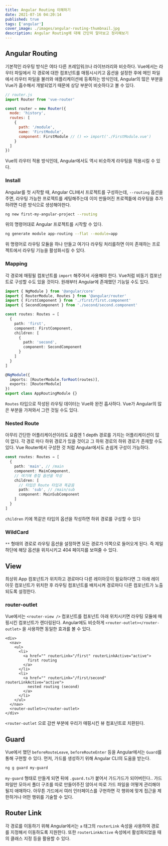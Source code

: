 ```yaml
---
title: Angular Routing 이해하기
date: 2021-07-16 04:20:14
published: true
tags: ['angular']
cover_image: ./images/angular-routing-thumbnail.jpg
description: Angular Routing에 대해 간단히 알아보고 정리해보기
---
```


## Angular Routing

기본적인 라우팅 방식은 여타 다른 프레임워크나 라이브러리와 비슷하다. Vue에서는 라우터 파일에서 각 경로에 대한 컴포넌트를 매핑시시키고 옵션을 설정한 후에 메인 파일에서 라우터 파일을 불러와 애플리케이션에 등록하는 방식인데, Angular의 많은 부분을 Vue가 흡수해서 개발되었기 때문에 상당 부분이 비슷하다고 볼 수 있다.

```javascript
// router.js
import Router from 'vue-router'

const router = new Router({
  mode: 'history',
  routes: [
    {
      path: '/module',
      name: 'FirstModule',
      component: FirstModule // () => import('./FirstModule.vue')
    }
  ]
})
```

Vue의 라우터 적용 방식인데, Angular에서도 역시 비슷하게 라우팅을 적용시킬 수 있다.

### Install

Angular를 첫 시작할 때, Angular CLI에서 프로젝트를 구성하는데, `--routing` 옵션을 주면, 라우팅 가능한 프로젝트를 세팅해주는데 이미 만들어진 프로젝틑에 라우팅을 추가하려면 다른 방식으로 생성해야한다.

```sh
ng new first-my-angular-project --routing
```

위의 명령어대로 Angular 프로젝트를 시작할 수 있다.

```sh
ng generate module app-routing --flat --module=app
```

위 명령어로 라우팅 모듈을 하나 만들고 여기다 라우팅 처리를하면 이미 존재하는 프로젝트에서 라우팅 기능을 활성화시킬 수 있다.

### Mapping

각 경로에 매핑될 컴포넌트를 `import` 해주어서 사용해야 한다. Vue처럼 비동기 컴포넌트로 구성할 수도 있을 것이다. 원래부터 Angular에 존재했던 기능일 수도 있다.

```typescript
import { NgModule } from '@angular/core'
import { RouterModule, Routes } from '@angular/router'
import { FirstComponent } from './first/first.component'
import { SecondComponent } from './second/second.component'

const routes: Routes = [
  {
    path: 'first',
    component: FirstComponent,
    children: [
      {
        path: 'second',
        component: SecondComponent
      }
    ]
  }
]

@NgModule({
  imports: [RouterModule.forRoot(routes)],
  exports: [RouterModule]
})
export class AppRoutingModule {}
```

`Routes` 타입으로 작성된 라우팅 데이터는 Vue와 완전 흡사하다. Vue가 Angular의 많은 부분을 가져와서 그런 것일 수도 있다.

### Nested Route

아무리 간단한 어플리케이션이라도 요즘엔 1 depth 경로를 가지는 어플리케이션이 많이 없다. 각 경로 마다 하위 경로가 있을 것이고 그 하위 경로의 하위 경로가 존재할 수도 있다. Vue Router에서 구성한 것 처럼 Angular에서도 손쉽게 구성이 가능하다.

```typescript
const routes: Routes = [
  {
    path: 'main', // /main
    component: MainComponent,
    // 여기에 중첩 옵션을 작성
    children: [
      // 타입은 Route 타입과 똑같음
      path: 'sub', // /main/sub
      component: MainSubComponent
    ]
  }
]
```

`children` 키에 똑같은 타입의 옵션을 작성하면 하위 경로를 구성할 수 있다

### WildCard

`**` 형태의 경로로 라우팅 옵션을 설정하면 모든 경로가 이쪽으로 들어오게 된다. 즉 제일 하단에 해당 옵션을 위치시키고 404 페이지를 보여줄 수 있다.

## View

최상위 App 컴포넌트가 위치하고 경로마다 다른 레이아웃이 필요하다면 그 아래 레이아웃 컴포넌트가 위치한 후 라우팅 컴포넌트를 배치시켜 경로마다 다른 컴포넌트가 노출되도록 설정한다.

### router-outlet

Vue에서는 `<router-view />` 컴포넌트를 컴포넌트 아래 위치시키면 라우팅 모듈에 매핑시킨 컴포넌트가 렌더링된다. Angular에도 비슷하게 `<router-outlet></router-outlet>` 을 사용하면 동일한 효과를 볼 수 있다.

```vue
<div>
  <nav>
    <ul>
      <li>
        <a href="" routerLink="/first" routerLinkActive="active">
          first routing
        </a>
      </li>
      <li>
        <a href="" routerLink="/first/second" routerLinkActive="active">
          nested routing (second)
        </a>
      </li>
    </ul>
  </nav>
  <router-outlet></router-outlet>
</div>
```

`<router-outlet` 으로 감싼 부분에 우리가 매핑시킨 뷰 컴포넌트로 치환된다.

## Guard

Vue에서 했던 `beforeRouteLeave`, `beforeRouteEnter` 등을 Angular에서는 `Guard`를 통해 구현할 수 있다. 먼저, 가드를 생성하기 위해 Angular CLI의 도움을 받는다.

```sh
ng g guard my-guard
```

`my-guard` 형태로 만들게 되면 뒤에 `.guard.ts`가 붙어서 가드가드가 되어버린다.. 가드 파일만 모아서 폴더 구조를 따로 만들어주진 않아서 따로 가드 파일을 어떻게 관리해야될지 애매하다. 아무튼 가드에서 여러 인터페이스를 구현하면 각 행위에 맞게 접근을 제한하거나 어떤 행위를 기술할 수 있다.

## Router Link

각 경로를 이동하기 위해 Angular에서는 `a` 태그의 `routerLink` 속성을 사용하여 경로를 지정해서 이동하도록 지원한다. 또한 `routerLinkActive` 속성에서 활성화되었을 때의 클래스 지정 등을 활용할 수 있다.
